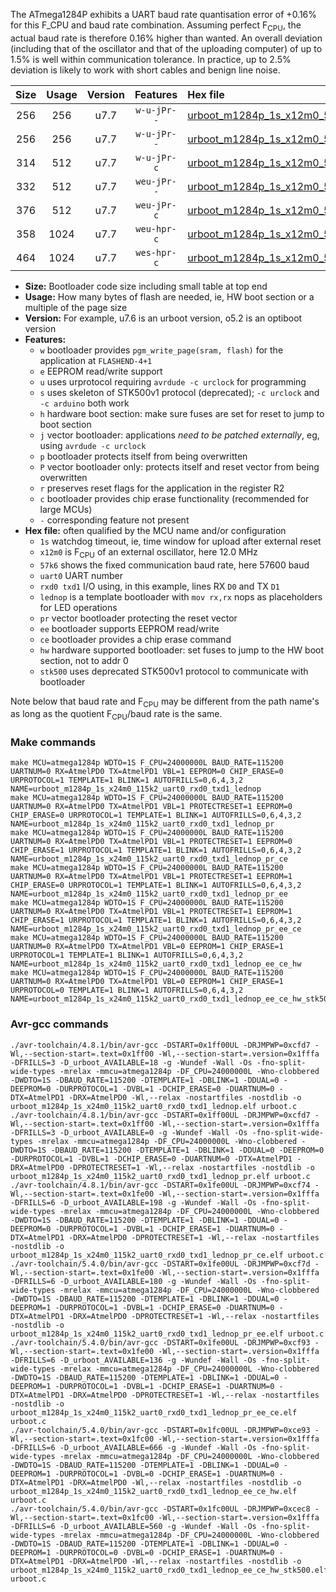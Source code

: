 The ATmega1284P exhibits a UART baud rate quantisation error of +0.16% for this F_CPU and baud rate combination. Assuming perfect F<sub>CPU</sub>, the actual baud rate is therefore 0.16% higher than wanted. An overall deviation (including that of the oscillator and that of the uploading computer) of up to 1.5% is well within communication tolerance. In practice, up to 2.5% deviation is likely to work with short cables and benign line noise.

|Size|Usage|Version|Features|Hex file|
|:-:|:-:|:-:|:-:|:--|
|256|256|u7.7|`w-u-jPr--`|[urboot_m1284p_1s_x12m0_57k6_uart0_rxd0_txd1_lednop.hex](https://raw.githubusercontent.com/stefanrueger/urboot.hex/main/u7.7/boards/moteinomega/atmega1284p/watchdog_1_s/external_oscillator_x/12m000000_hz/%2B%2B57k6_baud/uart0_rxd0_txd1/lednop/urboot_m1284p_1s_x12m0_57k6_uart0_rxd0_txd1_lednop.hex)|
|256|256|u7.7|`w-u-jPr--`|[urboot_m1284p_1s_x12m0_57k6_uart0_rxd0_txd1_lednop_pr.hex](https://raw.githubusercontent.com/stefanrueger/urboot.hex/main/u7.7/boards/moteinomega/atmega1284p/watchdog_1_s/external_oscillator_x/12m000000_hz/%2B%2B57k6_baud/uart0_rxd0_txd1/lednop/urboot_m1284p_1s_x12m0_57k6_uart0_rxd0_txd1_lednop_pr.hex)|
|314|512|u7.7|`w-u-jPr-c`|[urboot_m1284p_1s_x12m0_57k6_uart0_rxd0_txd1_lednop_pr_ce.hex](https://raw.githubusercontent.com/stefanrueger/urboot.hex/main/u7.7/boards/moteinomega/atmega1284p/watchdog_1_s/external_oscillator_x/12m000000_hz/%2B%2B57k6_baud/uart0_rxd0_txd1/lednop/urboot_m1284p_1s_x12m0_57k6_uart0_rxd0_txd1_lednop_pr_ce.hex)|
|332|512|u7.7|`weu-jPr--`|[urboot_m1284p_1s_x12m0_57k6_uart0_rxd0_txd1_lednop_pr_ee.hex](https://raw.githubusercontent.com/stefanrueger/urboot.hex/main/u7.7/boards/moteinomega/atmega1284p/watchdog_1_s/external_oscillator_x/12m000000_hz/%2B%2B57k6_baud/uart0_rxd0_txd1/lednop/urboot_m1284p_1s_x12m0_57k6_uart0_rxd0_txd1_lednop_pr_ee.hex)|
|376|512|u7.7|`weu-jPr-c`|[urboot_m1284p_1s_x12m0_57k6_uart0_rxd0_txd1_lednop_pr_ee_ce.hex](https://raw.githubusercontent.com/stefanrueger/urboot.hex/main/u7.7/boards/moteinomega/atmega1284p/watchdog_1_s/external_oscillator_x/12m000000_hz/%2B%2B57k6_baud/uart0_rxd0_txd1/lednop/urboot_m1284p_1s_x12m0_57k6_uart0_rxd0_txd1_lednop_pr_ee_ce.hex)|
|358|1024|u7.7|`weu-hpr-c`|[urboot_m1284p_1s_x12m0_57k6_uart0_rxd0_txd1_lednop_ee_ce_hw.hex](https://raw.githubusercontent.com/stefanrueger/urboot.hex/main/u7.7/boards/moteinomega/atmega1284p/watchdog_1_s/external_oscillator_x/12m000000_hz/%2B%2B57k6_baud/uart0_rxd0_txd1/lednop/urboot_m1284p_1s_x12m0_57k6_uart0_rxd0_txd1_lednop_ee_ce_hw.hex)|
|464|1024|u7.7|`wes-hpr-c`|[urboot_m1284p_1s_x12m0_57k6_uart0_rxd0_txd1_lednop_ee_ce_hw_stk500.hex](https://raw.githubusercontent.com/stefanrueger/urboot.hex/main/u7.7/boards/moteinomega/atmega1284p/watchdog_1_s/external_oscillator_x/12m000000_hz/%2B%2B57k6_baud/uart0_rxd0_txd1/lednop/urboot_m1284p_1s_x12m0_57k6_uart0_rxd0_txd1_lednop_ee_ce_hw_stk500.hex)|

- **Size:** Bootloader code size including small table at top end
- **Usage:** How many bytes of flash are needed, ie, HW boot section or a multiple of the page size
- **Version:** For example, u7.6 is an urboot version, o5.2 is an optiboot version
- **Features:**
  + `w` bootloader provides `pgm_write_page(sram, flash)` for the application at `FLASHEND-4+1`
  + `e` EEPROM read/write support
  + `u` uses urprotocol requiring `avrdude -c urclock` for programming
  + `s` uses skeleton of STK500v1 protocol (deprecated); `-c urclock` and `-c arduino` both work
  + `h` hardware boot section: make sure fuses are set for reset to jump to boot section
  + `j` vector bootloader: applications *need to be patched externally*, eg, using `avrdude -c urclock`
  + `p` bootloader protects itself from being overwritten
  + `P` vector bootloader only: protects itself and reset vector from being overwritten
  + `r` preserves reset flags for the application in the register R2
  + `c` bootloader provides chip erase functionality (recommended for large MCUs)
  + `-` corresponding feature not present
- **Hex file:** often qualified by the MCU name and/or configuration
  + `1s` watchdog timeout, ie, time window for upload after external reset
  + `x12m0` is F<sub>CPU</sub> of an external oscillator, here 12.0 MHz
  + `57k6` shows the fixed communication baud rate, here 57600 baud
  + `uart0` UART number
  + `rxd0 txd1` I/O using, in this example, lines RX `D0` and TX `D1`
  + `lednop` is a template bootloader with `mov rx,rx` nops as placeholders for LED operations
  + `pr` vector bootloader protecting the reset vector
  + `ee` bootloader supports EEPROM read/write
  + `ce` bootloader provides a chip erase command
  + `hw` hardware supported bootloader: set fuses to jump to the HW boot section, not to addr 0
  + `stk500` uses deprecated STK500v1 protocol to communicate with bootloader


Note below that baud rate and F<sub>CPU</sub> may be different from the path name's as long as the quotient F<sub>CPU</sub>/baud rate is the same.

### Make commands
```
make MCU=atmega1284p WDTO=1S F_CPU=24000000L BAUD_RATE=115200 UARTNUM=0 RX=AtmelPD0 TX=AtmelPD1 VBL=1 EEPROM=0 CHIP_ERASE=0 URPROTOCOL=1 TEMPLATE=1 BLINK=1 AUTOFRILLS=0,6,4,3,2 NAME=urboot_m1284p_1s_x24m0_115k2_uart0_rxd0_txd1_lednop
make MCU=atmega1284p WDTO=1S F_CPU=24000000L BAUD_RATE=115200 UARTNUM=0 RX=AtmelPD0 TX=AtmelPD1 VBL=1 PROTECTRESET=1 EEPROM=0 CHIP_ERASE=0 URPROTOCOL=1 TEMPLATE=1 BLINK=1 AUTOFRILLS=0,6,4,3,2 NAME=urboot_m1284p_1s_x24m0_115k2_uart0_rxd0_txd1_lednop_pr
make MCU=atmega1284p WDTO=1S F_CPU=24000000L BAUD_RATE=115200 UARTNUM=0 RX=AtmelPD0 TX=AtmelPD1 VBL=1 PROTECTRESET=1 EEPROM=0 CHIP_ERASE=1 URPROTOCOL=1 TEMPLATE=1 BLINK=1 AUTOFRILLS=0,6,4,3,2 NAME=urboot_m1284p_1s_x24m0_115k2_uart0_rxd0_txd1_lednop_pr_ce
make MCU=atmega1284p WDTO=1S F_CPU=24000000L BAUD_RATE=115200 UARTNUM=0 RX=AtmelPD0 TX=AtmelPD1 VBL=1 PROTECTRESET=1 EEPROM=1 CHIP_ERASE=0 URPROTOCOL=1 TEMPLATE=1 BLINK=1 AUTOFRILLS=0,6,4,3,2 NAME=urboot_m1284p_1s_x24m0_115k2_uart0_rxd0_txd1_lednop_pr_ee
make MCU=atmega1284p WDTO=1S F_CPU=24000000L BAUD_RATE=115200 UARTNUM=0 RX=AtmelPD0 TX=AtmelPD1 VBL=1 PROTECTRESET=1 EEPROM=1 CHIP_ERASE=1 URPROTOCOL=1 TEMPLATE=1 BLINK=1 AUTOFRILLS=0,6,4,3,2 NAME=urboot_m1284p_1s_x24m0_115k2_uart0_rxd0_txd1_lednop_pr_ee_ce
make MCU=atmega1284p WDTO=1S F_CPU=24000000L BAUD_RATE=115200 UARTNUM=0 RX=AtmelPD0 TX=AtmelPD1 VBL=0 EEPROM=1 CHIP_ERASE=1 URPROTOCOL=1 TEMPLATE=1 BLINK=1 AUTOFRILLS=0,6,4,3,2 NAME=urboot_m1284p_1s_x24m0_115k2_uart0_rxd0_txd1_lednop_ee_ce_hw
make MCU=atmega1284p WDTO=1S F_CPU=24000000L BAUD_RATE=115200 UARTNUM=0 RX=AtmelPD0 TX=AtmelPD1 VBL=0 EEPROM=1 CHIP_ERASE=1 URPROTOCOL=0 TEMPLATE=1 BLINK=1 AUTOFRILLS=0,6,4,3,2 NAME=urboot_m1284p_1s_x24m0_115k2_uart0_rxd0_txd1_lednop_ee_ce_hw_stk500
```

### Avr-gcc commands
```
./avr-toolchain/4.8.1/bin/avr-gcc -DSTART=0x1ff00UL -DRJMPWP=0xcfd7 -Wl,--section-start=.text=0x1ff00 -Wl,--section-start=.version=0x1fffa -DFRILLS=3 -D_urboot_AVAILABLE=18 -g -Wundef -Wall -Os -fno-split-wide-types -mrelax -mmcu=atmega1284p -DF_CPU=24000000L -Wno-clobbered -DWDTO=1S -DBAUD_RATE=115200 -DTEMPLATE=1 -DBLINK=1 -DDUAL=0 -DEEPROM=0 -DURPROTOCOL=1 -DVBL=1 -DCHIP_ERASE=0 -DUARTNUM=0 -DTX=AtmelPD1 -DRX=AtmelPD0 -Wl,--relax -nostartfiles -nostdlib -o urboot_m1284p_1s_x24m0_115k2_uart0_rxd0_txd1_lednop.elf urboot.c
./avr-toolchain/4.8.1/bin/avr-gcc -DSTART=0x1ff00UL -DRJMPWP=0xcfd7 -Wl,--section-start=.text=0x1ff00 -Wl,--section-start=.version=0x1fffa -DFRILLS=3 -D_urboot_AVAILABLE=0 -g -Wundef -Wall -Os -fno-split-wide-types -mrelax -mmcu=atmega1284p -DF_CPU=24000000L -Wno-clobbered -DWDTO=1S -DBAUD_RATE=115200 -DTEMPLATE=1 -DBLINK=1 -DDUAL=0 -DEEPROM=0 -DURPROTOCOL=1 -DVBL=1 -DCHIP_ERASE=0 -DUARTNUM=0 -DTX=AtmelPD1 -DRX=AtmelPD0 -DPROTECTRESET=1 -Wl,--relax -nostartfiles -nostdlib -o urboot_m1284p_1s_x24m0_115k2_uart0_rxd0_txd1_lednop_pr.elf urboot.c
./avr-toolchain/4.8.1/bin/avr-gcc -DSTART=0x1fe00UL -DRJMPWP=0xcf74 -Wl,--section-start=.text=0x1fe00 -Wl,--section-start=.version=0x1fffa -DFRILLS=6 -D_urboot_AVAILABLE=198 -g -Wundef -Wall -Os -fno-split-wide-types -mrelax -mmcu=atmega1284p -DF_CPU=24000000L -Wno-clobbered -DWDTO=1S -DBAUD_RATE=115200 -DTEMPLATE=1 -DBLINK=1 -DDUAL=0 -DEEPROM=0 -DURPROTOCOL=1 -DVBL=1 -DCHIP_ERASE=1 -DUARTNUM=0 -DTX=AtmelPD1 -DRX=AtmelPD0 -DPROTECTRESET=1 -Wl,--relax -nostartfiles -nostdlib -o urboot_m1284p_1s_x24m0_115k2_uart0_rxd0_txd1_lednop_pr_ce.elf urboot.c
./avr-toolchain/5.4.0/bin/avr-gcc -DSTART=0x1fe00UL -DRJMPWP=0xcf7d -Wl,--section-start=.text=0x1fe00 -Wl,--section-start=.version=0x1fffa -DFRILLS=6 -D_urboot_AVAILABLE=180 -g -Wundef -Wall -Os -fno-split-wide-types -mrelax -mmcu=atmega1284p -DF_CPU=24000000L -Wno-clobbered -DWDTO=1S -DBAUD_RATE=115200 -DTEMPLATE=1 -DBLINK=1 -DDUAL=0 -DEEPROM=1 -DURPROTOCOL=1 -DVBL=1 -DCHIP_ERASE=0 -DUARTNUM=0 -DTX=AtmelPD1 -DRX=AtmelPD0 -DPROTECTRESET=1 -Wl,--relax -nostartfiles -nostdlib -o urboot_m1284p_1s_x24m0_115k2_uart0_rxd0_txd1_lednop_pr_ee.elf urboot.c
./avr-toolchain/5.4.0/bin/avr-gcc -DSTART=0x1fe00UL -DRJMPWP=0xcf93 -Wl,--section-start=.text=0x1fe00 -Wl,--section-start=.version=0x1fffa -DFRILLS=6 -D_urboot_AVAILABLE=136 -g -Wundef -Wall -Os -fno-split-wide-types -mrelax -mmcu=atmega1284p -DF_CPU=24000000L -Wno-clobbered -DWDTO=1S -DBAUD_RATE=115200 -DTEMPLATE=1 -DBLINK=1 -DDUAL=0 -DEEPROM=1 -DURPROTOCOL=1 -DVBL=1 -DCHIP_ERASE=1 -DUARTNUM=0 -DTX=AtmelPD1 -DRX=AtmelPD0 -DPROTECTRESET=1 -Wl,--relax -nostartfiles -nostdlib -o urboot_m1284p_1s_x24m0_115k2_uart0_rxd0_txd1_lednop_pr_ee_ce.elf urboot.c
./avr-toolchain/5.4.0/bin/avr-gcc -DSTART=0x1fc00UL -DRJMPWP=0xce93 -Wl,--section-start=.text=0x1fc00 -Wl,--section-start=.version=0x1fffa -DFRILLS=6 -D_urboot_AVAILABLE=666 -g -Wundef -Wall -Os -fno-split-wide-types -mrelax -mmcu=atmega1284p -DF_CPU=24000000L -Wno-clobbered -DWDTO=1S -DBAUD_RATE=115200 -DTEMPLATE=1 -DBLINK=1 -DDUAL=0 -DEEPROM=1 -DURPROTOCOL=1 -DVBL=0 -DCHIP_ERASE=1 -DUARTNUM=0 -DTX=AtmelPD1 -DRX=AtmelPD0 -Wl,--relax -nostartfiles -nostdlib -o urboot_m1284p_1s_x24m0_115k2_uart0_rxd0_txd1_lednop_ee_ce_hw.elf urboot.c
./avr-toolchain/5.4.0/bin/avr-gcc -DSTART=0x1fc00UL -DRJMPWP=0xcec8 -Wl,--section-start=.text=0x1fc00 -Wl,--section-start=.version=0x1fffa -DFRILLS=6 -D_urboot_AVAILABLE=560 -g -Wundef -Wall -Os -fno-split-wide-types -mrelax -mmcu=atmega1284p -DF_CPU=24000000L -Wno-clobbered -DWDTO=1S -DBAUD_RATE=115200 -DTEMPLATE=1 -DBLINK=1 -DDUAL=0 -DEEPROM=1 -DURPROTOCOL=0 -DVBL=0 -DCHIP_ERASE=1 -DUARTNUM=0 -DTX=AtmelPD1 -DRX=AtmelPD0 -Wl,--relax -nostartfiles -nostdlib -o urboot_m1284p_1s_x24m0_115k2_uart0_rxd0_txd1_lednop_ee_ce_hw_stk500.elf urboot.c
```

